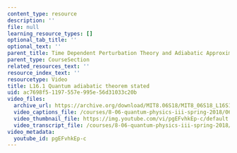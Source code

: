 ```yaml
---
content_type: resource
description: ''
file: null
learning_resource_types: []
optional_tab_title: ''
optional_text: ''
parent_title: Time Dependent Perturbation Theory and Adiabatic Approximation
parent_type: CourseSection
related_resources_text: ''
resource_index_text: ''
resourcetype: Video
title: L16.1 Quantum adiabatic theorem stated
uid: ac7698f5-1197-557e-995e-56d31033c20b
video_files:
  archive_url: https://archive.org/download/MIT8.06S18/MIT8_06S18_L16S1_300k.mp4
  video_captions_file: /courses/8-06-quantum-physics-iii-spring-2018/06cba58f7ea257189f5537de6ee4d172_pgEFvhkEp-c.vtt
  video_thumbnail_file: https://img.youtube.com/vi/pgEFvhkEp-c/default.jpg
  video_transcript_file: /courses/8-06-quantum-physics-iii-spring-2018/7d7151271ccce6172083d4056e583040_pgEFvhkEp-c.pdf
video_metadata:
  youtube_id: pgEFvhkEp-c
---
```

